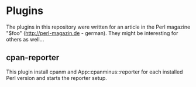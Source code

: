 Plugins
=======

The plugins in this repository were written for an article in the Perl magazine
"$foo" (http://perl-magazin.de - german). They might be interesting for others
as well...

cpan-reporter
-------------

This plugin install cpanm and App::cpanminus::reporter for each installed
Perl version and starts the reporter setup.
